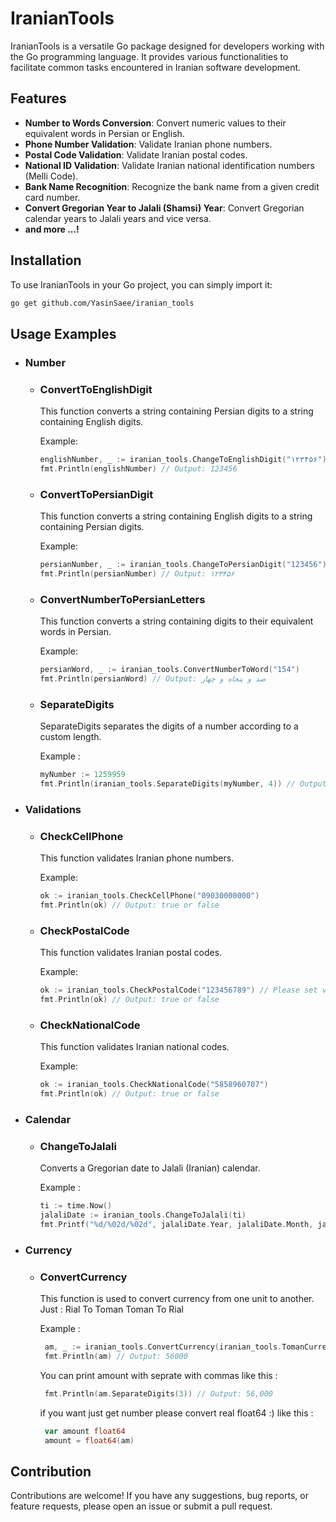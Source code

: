 # IranianTools

IranianTools is a versatile Go package designed for developers working with the Go programming language. It provides various functionalities to facilitate common tasks encountered in Iranian software development.

## Features

- **Number to Words Conversion**: Convert numeric values to their equivalent words in Persian or English.
- **Phone Number Validation**: Validate Iranian phone numbers.
- **Postal Code Validation**: Validate Iranian postal codes.
- **National ID Validation**: Validate Iranian national identification numbers (Melli Code).
- **Bank Name Recognition**: Recognize the bank name from a given credit card number.
- **Convert Gregorian Year to Jalali (Shamsi) Year**: Convert Gregorian calendar years to Jalali years and vice versa.
- **and more ...!**

## Installation

To use IranianTools in your Go project, you can simply import it:

```bash
go get github.com/YasinSaee/iranian_tools
```

## Usage Examples 
- ### Number
  - ### ConvertToEnglishDigit
    This function converts a string containing Persian digits to a string containing English digits.
    
    Example:
    ```go
    englishNumber, _ := iranian_tools.ChangeToEnglishDigit("۱۲۳۴۵۶")
    fmt.Println(englishNumber) // Output: 123456
    ```
  - ### ConvertToPersianDigit
    This function converts a string containing English digits to a string containing Persian digits.
    
    Example:
    ```go
    persianNumber, _ := iranian_tools.ChangeToPersianDigit("123456")
    fmt.Println(persianNumber) // Output: ۱۲۳۴۵۶
    ```
  - ### ConvertNumberToPersianLetters
    This function converts a string containing digits to their equivalent words in Persian.
    
    Example:
    ```go
    persianWord, _ := iranian_tools.ConvertNumberToWord("154")
    fmt.Println(persianWord) // Output: صد و پنجاه و چهار
    ```
  - ### SeparateDigits
    SeparateDigits separates the digits of a number according to a custom length.

    Example :
    ```go
    myNumber := 1259959
    fmt.Println(iranian_tools.SeparateDigits(myNumber, 4)) // Output: 125,9959
    ```
- ### Validations

  - ### CheckCellPhone
    This function validates Iranian phone numbers.
    
    Example:
    ```go
    ok := iranian_tools.CheckCellPhone("09030000000")
    fmt.Println(ok) // Output: true or false
    ```
    
  - ### CheckPostalCode
    This function validates Iranian postal codes.
    
    Example:
    ```go
    ok := iranian_tools.CheckPostalCode("123456789") // Please set valid postalCode
    fmt.Println(ok) // Output: true or false
    ```
    
  - ### CheckNationalCode
    This function validates Iranian national codes.
    
    Example:
    ```go
    ok := iranian_tools.CheckNationalCode("5858960707")
    fmt.Println(ok) // Output: true or false
    ```
- ### Calendar
  - ### ChangeToJalali
     Converts a Gregorian date to Jalali (Iranian) calendar.
      
     Example :
     ```go
     ti := time.Now()
     jalaliDate := iranian_tools.ChangeToJalali(ti)
     fmt.Printf("%d/%02d/%02d", jalaliDate.Year, jalaliDate.Month, jalaliDate.Day) // Output: 1402/12/25
     ```
- ### Currency
  - ### ConvertCurrency
    This function is used to convert currency from one unit to another.
    Just :
    Rial To Toman 
    Toman To Rial

    Example : 
    ```go
     am, _ := iranian_tools.ConvertCurrency(iranian_tools.TomanCurrency, iranian_tools.RialCurrency, 560000)
     fmt.Println(am) // Output: 56000
    ```
    You can print amount with seprate with commas like this :
    ```go
     fmt.Println(am.SeparateDigits(3)) // Output: 56,000
    ```

    if you want just get number please convert real float64 :) like this :
    ```go
     var amount float64
     amount = float64(am)
    ```
    
## Contribution

Contributions are welcome! If you have any suggestions, bug reports, or feature requests, please open an issue or submit a pull request.
